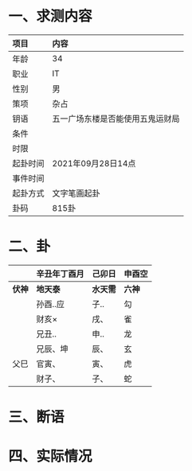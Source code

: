 # 一、求测内容
|项目|内容|
|:-|:-|
|年龄|34|
|职业|IT|
|性别|男|
|策项|杂占|
|钥语|五一广场东楼是否能使用五鬼运财局|
|条件||
|时限||
|起卦时间|2021年09月28日14点|
|事件时间||
|起卦方式|文字笔画起卦|
|卦码|815卦|

# 二、卦
||辛丑年丁酉月|己卯日|申酉空|
|:-|:-|:-|:-|
|**伏神**|**地天泰**|**水天需**|**六神**|
||孙酉..应|子..|勾|
||财亥×|戌、|雀|
||兄丑..|申..|龙|
||兄辰、坤|辰、|玄|
|父巳|官寅、|寅、|虎|
||财子、|子、|蛇|


# 三、断语

# 四、实际情况